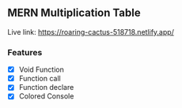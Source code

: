 ## MERN Multiplication Table

Live link: https://roaring-cactus-518718.netlify.app/

### Features

- [x] Void Function
- [x] Function call
- [x] Function declare
- [x] Colored Console
